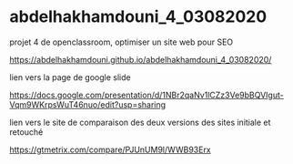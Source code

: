 # abdelhakhamdouni_4_03082020
projet 4 de openclassroom, optimiser un site web pour SEO

https://abdelhakhamdouni.github.io/abdelhakhamdouni_4_03082020/

lien vers la page de google slide

https://docs.google.com/presentation/d/1NBr2qaNv1lCZz3Ve9bBQVIgut-Vqm9WKrpsWuT46nuo/edit?usp=sharing

lien vers le site de comparaison des deux versions des sites initiale et retouché

https://gtmetrix.com/compare/PJUnUM9l/WWB93Erx

